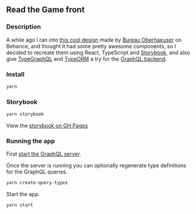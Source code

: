 ## Read the Game front

### Description

A while ago I ran into [this cool design](https://www.behance.net/gallery/55747919/read-the-gamecom) made by [Bureau Oberhaeuser](https://oberhaeuser.info/) on Behance, and thought it had some pretty awesome components, so I decided to recreate them using React, TypeScript and [Storybook](https://stewartrule.github.io/read-the-game-front/?path=/story/periodgraph--periodgraph), and also give [TypeGraphQL](https://typegraphql.ml/) and [TypeORM](https://typeorm.io/) a try for the [GraphQL backend](https://github.com/stewartrule/read-the-game-back).


### Install

```sh
yarn
```

### Storybook

```sh
yarn storybook
```

View the [storybook on GH Pages](https://stewartrule.github.io/read-the-game-front/?path=/story/periodgraph--periodgraph)

### Running the app

First [start the GraphQL server](https://github.com/stewartrule/read-the-game-back).

Once the server is running you can optionally regenerate type definitions for the GraphQL queries.

```sh
yarn create-query-types
```

Start the app.

```sh
yarn start
```
